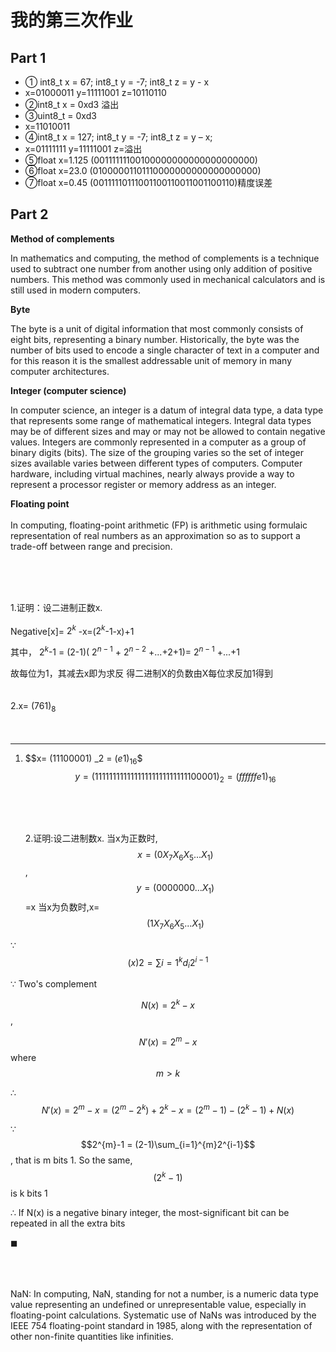 # 我的第三次作业


## Part 1

* ① int8_t x = 67; int8_t y = -7; int8_t z = y - x 
* x=01000011 y=11111001 z=10110110
* ②int8_t x = 0xd3   溢出
* ③uint8_t = 0xd3
* x=11010011
* ④int8_t x = 127; int8_t y = -7; int8_t z = y – x;
* x=01111111 y=11111001 z=溢出
* ⑤float x=1.125 (00111111100100000000000000000000)
* ⑥float x=23.0 (01000001101110000000000000000000)
* ⑦float x=0.45 (00111110111001100110011001100110)精度误差


## Part 2
**Method of complements**

In mathematics and computing, the method of complements is a technique used to subtract one number from another using only addition of positive numbers. This method was commonly used in mechanical calculators and is still used in modern computers. 

**Byte**

The byte is a unit of digital information that most commonly consists of eight bits, representing a binary number. Historically, the byte was the number of bits used to encode a single character of text in a computer and for this reason it is the smallest addressable unit of memory in many computer architectures. 

**Integer (computer science)**

In computer science, an integer is a datum of integral data type, a data type that represents some range of mathematical integers. Integral data types may be of different sizes and may or may not be allowed to contain negative values. Integers are commonly represented in a computer as a group of binary digits (bits). The size of the grouping varies so the set of integer sizes available varies between different types of computers. Computer hardware, including virtual machines, nearly always provide a way to represent a processor register or memory address as an integer. 

**Floating point**
<br><br>
In computing, floating-point arithmetic (FP) is arithmetic using formulaic representation of real numbers as an approximation so as to support a trade-off between range and precision.

<br><br><br>


1.证明：设二进制正数x.
<br><br>
Negative[x]= $2^k$ -x=($2^k$-1-x)+1

其中， $2^k$-1 = (2-1)( $2^{n-1}$ + $2^{n-2}$ +...+2+1)= $2^{n-1}$ +...+1

故每位为1，其减去x即为求反
得二进制X的负数由X每位求反加1得到
<br><br><br>
2.x= $(761)_8$ 
<br><br><br>

***

1. $$x= (11100001) _2 = $(e1) _ {16}$$ 
 $$ y=(1111 1111 1111 1111 1111 1111 1110 0001)_ 2 = (ffffffe1)_{16} $$ 
<br><br><br><br>
2.证明:设二进制数x.
当x为正数时, $$x=(0X_7X_6X_5 ... X_1)$$ , $$y=(0000000...X_1)$$ =x
当x为负数时,x= $$(1X_7X_6X_5...X_1)$$ 

$\because$  $${(x)}{2} = \sum{i=1}^{k}d_{i}2^{i-1}$$

$\because$ Two's complement

$$N(x) = 2^{k} - x$$,

$$N'(x) = 2^{m} - x$$ where $$m > k$$

$\therefore$ $$N'(x) = 2^{m} - x = (2^{m} - 2^{k}) + 2^{k} - x = (2^{m}-1) - (2^{k}-1) + N(x)$$

$\because$ $$2^{m}-1 = (2-1)\sum_{i=1}^{m}2^{i-1}$$, that is m bits 1. So the same, $$(2^{k}-1)$$ is k bits 1

$\therefore$ If N(x) is a negative binary integer, the most-significant bit can be repeated in all the extra bits

$\blacksquare$
<br><br><br><br>



NaN:
In computing, NaN, standing for not a number, is a numeric data type value representing an undefined or unrepresentable value, especially in floating-point calculations. Systematic use of NaNs was introduced by the IEEE 754 floating-point standard in 1985, along with the representation of other non-finite quantities like infinities. 